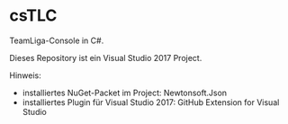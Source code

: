 # csTLC

TeamLiga-Console in C#.

Dieses Repository ist ein Visual Studio 2017 Project.

Hinweis:
- installiertes NuGet-Packet im Project: Newtonsoft.Json
- installiertes Plugin für Visual Studio 2017: GitHub Extension for Visual Studio